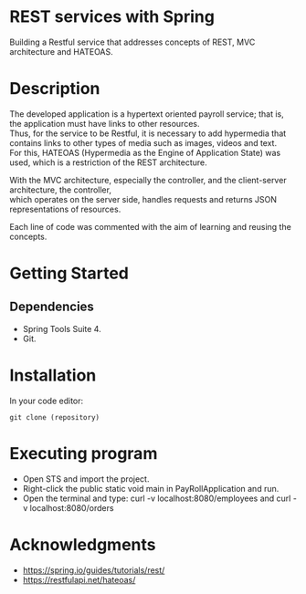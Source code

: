 # REST services with Spring
Building a Restful service that addresses concepts of REST, MVC architecture and HATEOAS.

# Description
The developed application is a hypertext oriented payroll service; that is, the application must have links to other resources. <br> Thus, for the service to be Restful, it is necessary to add hypermedia that contains links to other types of media such as images, videos and text. <br> For this, HATEOAS (Hypermedia as the Engine of Application State) was used, which is a restriction of the REST architecture. <br>

With the MVC architecture, especially the controller, and the client-server architecture, the controller, <br> which operates on the server side, handles requests and returns JSON representations of resources. <br>

Each line of code was commented with the aim of learning and reusing the concepts.

# Getting Started
## Dependencies
- Spring Tools Suite 4.
- Git.

# Installation
In your code editor:
```
git clone (repository)
```

# Executing program
- Open STS and import the project.
- Right-click the public static void main in PayRollApplication and run.
- Open the terminal and type: curl -v localhost:8080/employees and curl -v localhost:8080/orders 

# Acknowledgments
- https://spring.io/guides/tutorials/rest/
- https://restfulapi.net/hateoas/
